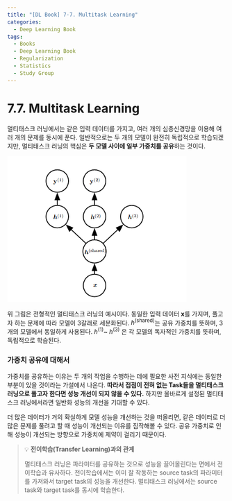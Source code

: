 ```yaml
---
title: "[DL Book] 7-7. Multitask Learning"
categories:
  - Deep Learning Book
tags:
  - Books
  - Deep Learning Book
  - Regularization
  - Statistics
  - Study Group
---
```


# 7.7. Multitask Learning
멀티태스크 러닝에서는 같은 입력 데이터를 가지고, 여러 개의 심층신경망을 이용해 여러 개의 문제를 동시에 푼다. 일반적으로는 두 개의 모델이 완전히 독립적으로 학습되겠지만, 멀티태스크 러닝의 핵심은 **두 모델 사이에 일부 가중치를 공유**하는 것이다.

![Untitled](/assets/images/dlbook/7/5.png)

위 그림은 전형적인 멀티태스크 러닝의 예시이다. 동일한 입력 데이터 $\boldsymbol x$를 가지며, 풀고자 하는 문제에 따라 모델이 3갈래로 세분화된다. $h^{(\text{shared})}$는 공유 가중치를 뜻하며, 3개의 모델에서 동일하게 사용된다. $h^{(\text{1})}$~ $h^{(\text{3})}$ 은 각 모델의 독자적인 가중치를 뜻하며, 독립적으로 학습된다.

### 가중치 공유에 대해서

가중치를 공유하는 이유는 두 개의 작업을 수행하는 데에 필요한 사전 지식에는 동일한 부분이 있을 것이라는 가설에서 나온다. **따라서 접점이 전혀 없는 Task들을 멀티태스크 러닝으로 풀고자 한다면 성능 개선이 되지 않을 수 있다.** 하지만 올바르게 설정된 멀티태스크 러닝에서라면 일반화 성능의 개선을 기대할 수 있다. 

더 많은 데이터가 거의 확실하게 모델 성능을 개선하는 것을 떠올리면, 같은 데이터로 더 많은 문제를 풀려고 할 때 성능이 개선되는 이유를 짐작해볼 수 있다. 공유 가중치로 인해 성능이 개선되는 방향으로 가중치에 제약이 걸리기 때문이다.

> :bulb: **전이학습(Transfer Learning)과의 관계**
> 
> 멀티태스크 러닝은 파라미터를 공유하는 것으로 성능을 끌어올린다는 면에서 전이학습과 유사하다. 전이학습에서는 이미 잘 작동하는 source task의 파라미터를 가져와서 target task의 성능을 개선한다. 멀티태스크 러닝에서는 source task와 target task를 동시에 학습한다.